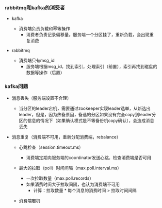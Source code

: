 ### rabbitmq和kafka的消费者

- kafka
  - 消费端负责负载和幂等操作
    - 消费者负责记录偏移量，服务端一个分区挂了，重新负载，会出现重复消费

- rabbitmq
  - 消费端只有msg_id
    - 服务端根据msg_id，找到索引，处理索引（前置），索引再找到磁盘的数据等操作（后置）

### kafka问题

- 消息丢失（服务端设置不合理）

  - 当分区的leader宕机，需要通过zookeeper实现leader选举，从新选出leader，但是，因为热备原因，备选的分区如果没有完全copy到leader分区的信息的情况下（如果确认模式是不等备份机copy确认），会造成消息丢失

- 消息重复（消费端不可用，重新分配消费端，rebalance）

  - 心跳检查（session.timeout.ms）
    - 消费端定期向服务端的coordinator发送心跳，检查消费端是否可用

  - 最大的拉取（poll）时间间隔（max.poll.interval.ms）
    - 一次拉取数量（max.poll.records）
    - 如果消费时间大于拉取间隔，也认为消费端不可用
      - 计算：拉取数量 * 每个消息的消费时间 > 拉取时间间隔 

  - 消费端宕机